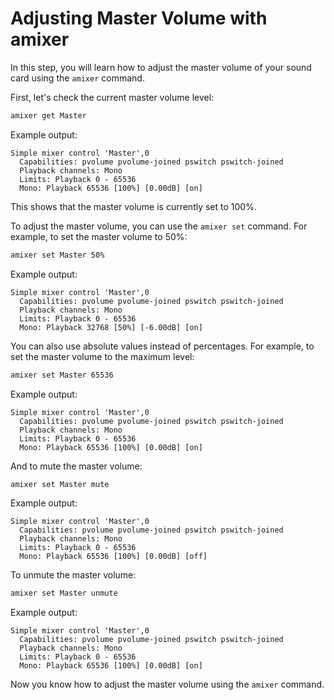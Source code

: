# Adjusting Master Volume with amixer

In this step, you will learn how to adjust the master volume of your sound card using the `amixer` command.

First, let's check the current master volume level:

```bash
amixer get Master
```

Example output:

```
Simple mixer control 'Master',0
  Capabilities: pvolume pvolume-joined pswitch pswitch-joined
  Playback channels: Mono
  Limits: Playback 0 - 65536
  Mono: Playback 65536 [100%] [0.00dB] [on]
```

This shows that the master volume is currently set to 100%.

To adjust the master volume, you can use the `amixer set` command. For example, to set the master volume to 50%:

```bash
amixer set Master 50%
```

Example output:

```
Simple mixer control 'Master',0
  Capabilities: pvolume pvolume-joined pswitch pswitch-joined
  Playback channels: Mono
  Limits: Playback 0 - 65536
  Mono: Playback 32768 [50%] [-6.00dB] [on]
```

You can also use absolute values instead of percentages. For example, to set the master volume to the maximum level:

```bash
amixer set Master 65536
```

Example output:

```
Simple mixer control 'Master',0
  Capabilities: pvolume pvolume-joined pswitch pswitch-joined
  Playback channels: Mono
  Limits: Playback 0 - 65536
  Mono: Playback 65536 [100%] [0.00dB] [on]
```

And to mute the master volume:

```bash
amixer set Master mute
```

Example output:

```
Simple mixer control 'Master',0
  Capabilities: pvolume pvolume-joined pswitch pswitch-joined
  Playback channels: Mono
  Limits: Playback 0 - 65536
  Mono: Playback 65536 [100%] [0.00dB] [off]
```

To unmute the master volume:

```bash
amixer set Master unmute
```

Example output:

```
Simple mixer control 'Master',0
  Capabilities: pvolume pvolume-joined pswitch pswitch-joined
  Playback channels: Mono
  Limits: Playback 0 - 65536
  Mono: Playback 65536 [100%] [0.00dB] [on]
```

Now you know how to adjust the master volume using the `amixer` command.
